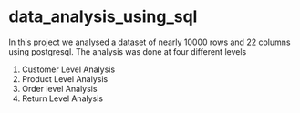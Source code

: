 # data_analysis_using_sql
In this project we analysed a dataset of nearly 10000 rows and 22 columns using postgresql. The analysis was done at four different levels
1. Customer Level Analysis
2. Product Level Analysis
3. Order level Analysis
4. Return Level Analysis
